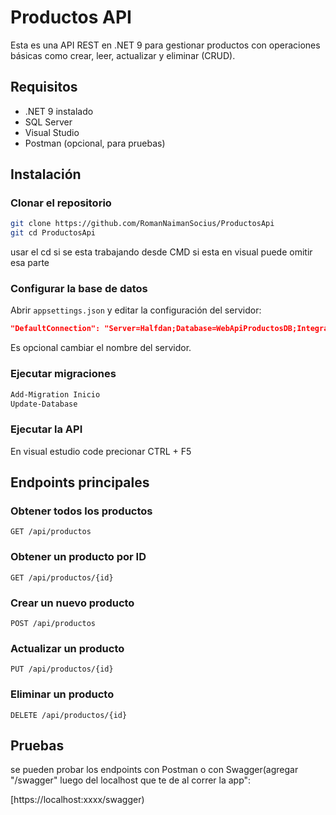 # Productos API

Esta es una API REST en .NET 9 para gestionar productos con operaciones básicas como crear, leer, actualizar y eliminar (CRUD).

## Requisitos

- .NET 9 instalado  
- SQL Server  
- Visual Studio
- Postman (opcional, para pruebas)  

## Instalación

### Clonar el repositorio
```bash
git clone https://github.com/RomanNaimanSocius/ProductosApi
git cd ProductosApi
```
usar el cd si se esta trabajando desde CMD si esta en visual puede omitir esa parte

### Configurar la base de datos
Abrir `appsettings.json` y editar la configuración del servidor:
```json
"DefaultConnection": "Server=Halfdan;Database=WebApiProductosDB;Integrated Security=True;TrustServerCertificate=True"
```
Es opcional cambiar el nombre del servidor.

### Ejecutar migraciones
```bash
Add-Migration Inicio
Update-Database
```

### Ejecutar la API
En visual estudio code precionar CTRL + F5

## Endpoints principales

### Obtener todos los productos
```http
GET /api/productos
```

### Obtener un producto por ID
```http
GET /api/productos/{id}
```

### Crear un nuevo producto
```http
POST /api/productos
```

### Actualizar un producto
```http
PUT /api/productos/{id}
```

### Eliminar un producto
```http
DELETE /api/productos/{id}
```

## Pruebas 

se pueden probar los endpoints con Postman o con Swagger(agregar "/swagger" luego del localhost que te de al correr la app":

[https://localhost:xxxx/swagger)




